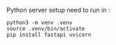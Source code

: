 Python server setup need to run in :
    
    python3 -m venv .venv  
    source .venv/bin/activate  
    pip install fastapi uvicorn